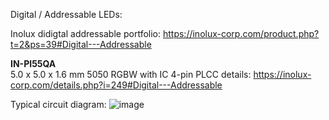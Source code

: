 Digital / Addressable LEDs:

Inolux didigtal addressable portfolio: https://inolux-corp.com/product.php?t=2&ps=39#Digital---Addressable
  
**IN-PI55QA**	
5.0 x 5.0 x 1.6 mm
5050 RGBW with IC 4-pin PLCC
details: https://inolux-corp.com/details.php?i=249#Digital---Addressable  
  
Typical circuit diagram:
![image](https://github.com/nmi246/electronics/assets/42329930/18f8acc4-cf06-49af-8656-f999e1d5a6c4)


